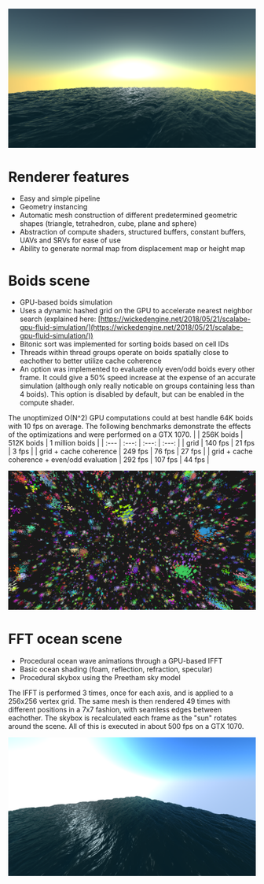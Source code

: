 ![github-small](Gidim/Resources/Textures/Showcase1.png)

# Renderer features
* Easy and simple pipeline
* Geometry instancing
* Automatic mesh construction of different predetermined geometric shapes (triangle, tetrahedron, cube, plane and sphere)
* Abstraction of compute shaders, structured buffers, constant buffers, UAVs and SRVs for ease of use
* Ability to generate normal map from displacement map or height map

# Boids scene
* GPU-based boids simulation
* Uses a dynamic hashed grid on the GPU to accelerate nearest neighbor search (explained here: [https://wickedengine.net/2018/05/21/scalabe-gpu-fluid-simulation/](https://wickedengine.net/2018/05/21/scalabe-gpu-fluid-simulation/))
* Bitonic sort was implemented for sorting boids based on cell IDs
* Threads within thread groups operate on boids spatially close to eachother to better utilize cache coherence
* An option was implemented to evaluate only even/odd boids every other frame. It could give a 50% speed increase at the expense of an accurate simulation (although only really noticable on groups containing less than 4 boids). This option is disabled by default, but can be enabled in the compute shader.

The unoptimized O(N^2) GPU computations could at best handle 64K boids with 10 fps on average. The following benchmarks demonstrate the effects of the optimizations and were performed on a GTX 1070.
|                               | 256K boids | 512K boids | 1 million boids |
| :---                                         |  :---:  |  :---:  |  :---: |
| grid                                         | 140 fps | 21 fps  | 3 fps  |
| grid + cache coherence                       | 249 fps | 76 fps  | 27 fps |
| grid + cache coherence + even/odd evaluation | 292 fps | 107 fps | 44 fps |

![github-small](Gidim/Resources/Textures/Showcase3.png)

# FFT ocean scene
* Procedural ocean wave animations through a GPU-based IFFT
* Basic ocean shading (foam, reflection, refraction, specular)
* Procedural skybox using the Preetham sky model

The IFFT is performed 3 times, once for each axis, and is applied to a 256x256 vertex grid. The same mesh is then rendered 49 times with different positions in a 7x7 fashion, with seamless edges between eachother. The skybox is recalculated each frame as the "sun" rotates around the scene. All of this is executed in about 500 fps on a GTX 1070.

![github-small](Gidim/Resources/Textures/Showcase2.png)
